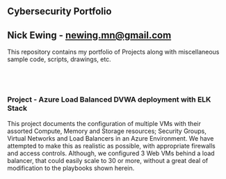 ## Cybersecurity Portfolio

## Nick Ewing - newing.mn@gmail.com


This repository contains my portfolio of Projects along with miscellaneous sample code, scripts, drawings, etc.
</br></br></br></br>
### Project - Azure Load Balanced DVWA deployment with ELK Stack

This project documents the configuration of multiple VMs with their assorted Compute, Memory and Storage resources; Security Groups, Virtual Networks and Load Balancers in an Azure Environment.  We have attempted to make this as realistic as possible, with appropriate firewalls and access controls.  Although, we configured 3 Web VMs behind a load balancer, that could easily scale to 30 or more, without a great deal of modification to the playbooks shown herein.




